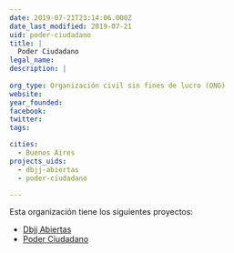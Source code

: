 ```yaml
---
date: 2019-07-21T23:14:06.000Z
date_last_modified: 2019-07-21
uid: poder-ciudadano
title: |
  Poder Ciudadano
legal_name: 
description: |
  
org_type: Organización civil sin fines de lucro (ONG)
website: 
year_founded: 
facebook: 
twitter: 
tags:

cities: 
  - Buenos Aires
projects_uids:
  - dbjj-abiertas
  - poder-ciudadano

---
```


Esta organización tiene los siguientes proyectos:

- [Dbjj Abiertas](/proyectos/dbjj-abiertas)
- [Poder Ciudadano](/proyectos/poder-ciudadano)
